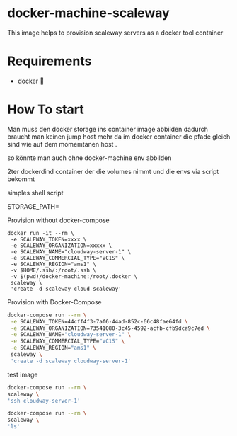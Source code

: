 docker-machine-scaleway
=======================

This image helps to provision scaleway servers as a docker tool container

# Requirements

- docker :whale:


# How To start


Man muss den docker storage ins container image abbilden 
dadurch braucht man keinen jump host mehr da
im docker container die pfade gleich sind wie auf dem momemtanen host .

so könnte man auch ohne docker-machine env abbilden

2ter dockerdind container der die volumes nimmt und die envs via script bekommt

simples shell script

STORAGE_PATH=


Provision without docker-compose
```
docker run -it --rm \
 -e SCALEWAY_TOKEN=xxxx \
 -e SCALEWAY_ORGANIZATION=xxxxx \
 -e SCALEWAY_NAME="cloudway-server-1" \
 -e SCALEWAY_COMMERCIAL_TYPE="VC1S" \
 -e SCALEWAY_REGION="ams1" \
 -v $HOME/.ssh/:/root/.ssh \
 -v $(pwd)/docker-machine:/root/.docker \
 scaleway \
 'create -d scaleway cloud-scaleway'
```

Provision with Docker-Compose 

```bash
docker-compose run --rm \
 -e SCALEWAY_TOKEN=44cff4f3-7af6-44ad-852c-66c48fae64fd \
 -e SCALEWAY_ORGANIZATION=73541080-3c45-4592-acfb-cfb9dca9c7ed \
 -e SCALEWAY_NAME="cloudway-server-1" \
 -e SCALEWAY_COMMERCIAL_TYPE="VC1S" \
 -e SCALEWAY_REGION="ams1" \
 scaleway \
 'create -d scaleway cloudway-server-1'
```
 


test image 
  ```bash
 docker-compose run --rm \
 scaleway \
 'ssh cloudway-server-1'
 ```

   ```bash
 docker-compose run --rm \
 scaleway \
 'ls'
 ```